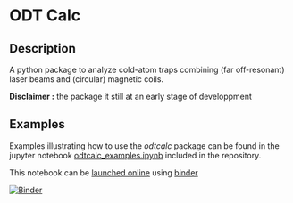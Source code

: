 # ODT Calc

## Description

A python package to analyze cold-atom traps combining (far off-resonant) laser beams and (circular) magnetic coils. 

**Disclaimer :** the package it still at an early stage of developpment

## Examples
Examples illustrating how to use the _odtcalc_ package can be found in the jupyter notebook [odtcalc_examples.ipynb](odtcalc_examples.ipynb) included in the repository.

This notebook can be [launched online](https://mybinder.org/v2/gh/adareau/odt-calc/master?filepath=odtcalc_examples.ipynb) using [binder](https://gke.mybinder.org/)

[![Binder](https://mybinder.org/badge_logo.svg)](https://mybinder.org/v2/gh/adareau/odt-calc/master?filepath=odtcalc_examples.ipynb)
